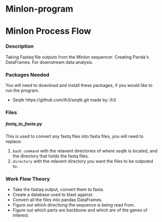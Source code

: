 # MinIon-program

<h1> MinIon Process Flow </h1>

<h3>Description</h3>

</p>Taking Fastaq file outputs from the MinIon sequencer. Creating Panda's DataFrames. For downstream data analysis.</p>

<h3>Packages Needed</h3>
<p>You will need to download and install these packages, if you would like to run the program.</p>
<ul>
  <li>Seqtk https://github.com/lh3/seqtk.git made by: lh3</li>
</ul>

<h3>Files</h3>
<h5>fastq_to_fasta.py</h5>
<p>This is used to convert any fastq files into fasta files, you will need to replace:
  <ol>
    <li><code>bash_command</code> with the relavent directories of where seqtk is located, and the directory that holds the fastq files.</li>
    <li><code>directory</code> with the relavent directory you want the files to be outputed to.</li>
  </ol>
  

<h3>Work Flow Theory</h3>
<ul>
  <li>Take the fastaq output, convert them to fasta.</li>
  <li>Create a database used to blast against.</li>
  <li>Convert all the files into pandas DataFrames.</li>
  <li>Figure out which directiong the sequence is being read from. </li>
  <li>Figure out which parts are backbone and which are of the genes of interest. </li>
</ul>
